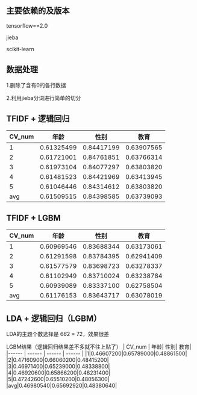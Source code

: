 ## 主要依赖的及版本
tensorflow==2.0

jieba

scikit-learn

## 数据处理
1.删除了含有0的各行数据

2.利用jieba分词进行简单的切分
## TFIDF + 逻辑回归

| CV_num | 年龄| 性别| 教育|
|------ | ------ | ------ | ------ |
|1|0.61325499|0.84417199|0.63907565| 
|2|0.61721001|0.84761851|0.63766314| 
|3|0.61973104|0.84077297|0.63803820| 
|4|0.61481523|0.84421969|0.63413945| 
|5|0.61046446|0.84314612|0.63803820| 
|avg|0.61509515|0.84398585|0.63739093| 

## TFIDF + LGBM
| CV_num | 年龄| 性别| 教育|
|------ | ------ | ------ | ------ |
|1|0.60969546|0.83688344|0.63173061| 
|2|0.61291598|0.83784395|0.62941409| 
|3|0.61577579|0.83698723|0.63278337| 
|4|0.61102949|0.83710024|0.63238784| 
|5|0.60939089|0.83337100|0.62758504| 
|avg|0.61176153|0.83643717|0.63078019| 

## LDA + 逻辑回归（LGBM）
LDA的主题个数选择是 6*6*2 = 72，效果很差

LGBM结果（逻辑回归结果差不多就不往上贴了）
| CV_num | 年龄| 性别| 教育|
|------ | ------ | ------ | ------ |
|1|0.46607200|0.65789000|0.48861500|
|2|0.47160900|0.66060200|0.48415200| 
|3|0.46971400|0.65239000|0.48338800| 
|4|0.46920600|0.65866200|0.48231400| 
|5|0.47242600|0.65510200|0.48056300| 
|avg|0.46980540|0.65692920|0.48380640| 
